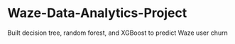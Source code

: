 # Waze-Data-Analytics-Project
Built decision tree, random forest, and XGBoost to predict Waze user churn
